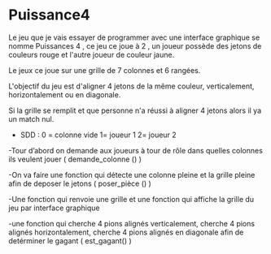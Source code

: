 # Puissance4
Le jeu que je vais essayer de programmer avec une interface graphique se nomme Puissances 4 , ce jeu ce joue à 2 , un joueur possède des jetons de couleurs rouge et l'autre joueur de couleur jaune.

Le jeux ce joue sur une grille de 7 colonnes et 6 rangées.

L'objectif du jeu est d'aligner 4 jetons de la même couleur, verticalement, horizontalement ou en diagonale.

Si la grille se remplit et que personne n'a réussi à aligner 4 jetons alors il ya un match nul.

- SDD : 
   0 = colonne vide 
   1= joueur 1 
   2= joueur 2

-Tour d’abord on demande aux joueurs à tour de rôle dans quelles colonnes ils veulent  jouer ( demande_colonne () )

-On va faire une fonction qui détecte une colonne pleine et la grille pleine afin de deposer le jetons ( poser_pièce () )

-Une fonction qui renvoie une grille  et une fonction qui affiche la grille du jeu par interface graphique 

-une fonction qui cherche 4 pions alignés verticalement, cherche 4 pions  alignés horizontalement, cherche 4 pions  alignés en diagonale afin de detérminer le gagant  ( est_gagant() )

